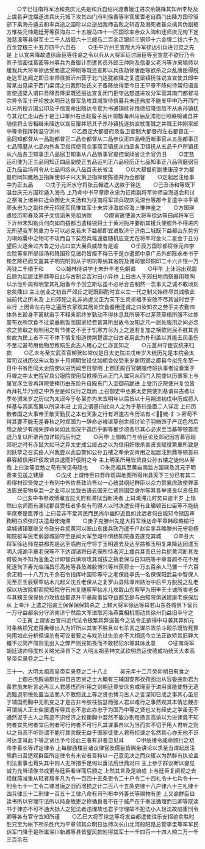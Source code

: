 <!-- { "loadSidebar": true } -->
　　○辛巳征南将军汤和克庆元先是和兵自绍兴渡曹娥江进次余姚降其知州李枢及上虞县尹沈煜遂进兵庆元城下攻其四门府判徐善等率官属耆老自西门出降方国珍驱部下乘海舟遁去和率兵追之国珍以众逆战我师击败之斩首及溺死者甚众擒其伪副枢方惟益元帅戴廷芳等获海舟二十五艘马四十一匹国珍率余众入海和还师庆元徇下定海慈溪等县得军士二千人战舰六十三艘马二百余疋银印三铜印十六金牌二钱六千九百余锭粮三十五万四千六百石
　　○壬午沂州王宣叛大将军徐达引兵进讨克之先是  上以宣来降故遣徐唐臣等往谕之令以兵从大将军征讨唐臣等至宣意不欲行乃令其子信密往莒密等州募兵为备御计而遣其员外郎王仲刚及信妻父老冯等诈来犒师以缓我兵大将军徐达受而遣之仲刚等既还宣即以兵夜劫徐唐臣等欲杀之众乱唐臣得脱走达军达闻之即日率师径抵沂州营于北门达犹欲降之复遣梁镇抚往说宣宣使其郎中常某出见梁于西门梁谓之曰我即张氏义子蚤降故得至今日王平章不降何待常归语宣宣使迎梁入谓曰吾降吾降梁既还报达宣复闭门拒守达怒遂进攻分军营其南门都督冯宗异令军士开坝放水明日达督军急攻其城宣待信募兵未还自度不能支甲申乃开西门以元所授沂国公印及子信宣命出降达令宣为书遣镇抚孙惟德招降信信不从杀孙镇抚与其兄仁走山西于是王□睪州右丞赵蛮子莒州周黻海州马骊及沭阳日照赣榆诸县并随信将士皆相继来降达以宣反覆并怒其子杀孙镇抚遂执宣杖而戮之并戮王仲刚常郎中等命指挥韩温守沂州
　　○乙酉定大都督府及各卫官制大都督府左右都督正一品同知都督从一品副都督正二品佥都督从二品参议正四品经历断事官从五品都事正七品照磨从七品内外各卫指挥使司佥事宿卫镇抚从四品各卫镇抚从五品千户所镇抚从六品各卫知事正八品宿卫知事从八品断事官提控案牍省注余官仍旧
　　○定盐运司使为正三品同知正四品副使正五品运判正六品经历正七品知事正八品照磨纲官正九品盐场司令从七品司丞从八品百夫长省注
　　○以大都督府副使康茂才为都督府同知鹰扬卫指挥使郭子兴天策卫指挥使陈德并为佥都督
　　○定起居注给事中为正五品
　　○戊子元沂水守将张云翰遣人送款于徐达
　　○己丑汤和等既下温台庆元方国珍遁入海岛  上乃命中书平章廖永忠为征南副将军帅师自海道会和讨之祭海上诸神曰近命御史大夫汤和为征南将军领兵取庆元温台等郡今复遣中书平章廖永忠为之副往庆元招抚军民惟兹军士未尝涉海兹经海上惟神鉴之
　　○方国瑛遣经历郭春及其子文信诣朱亮祖纳款
　　○庚寅遣使谕大将军徐达等曰闻将军已下沂州未知勒兵何向如向益都当遣精锐将士于黄河扼冲要断其援兵使彼外不得进内无所望我军势重力专可以必克若未下益都即宜进取济宁济南二城既下益都山东势穷力竭如囊中之物可不攻而自下矣然兵难遥度随机应变尤在将军时金火二星会于丑分望后火逐金过齐鲁之分占曰宜大展兵威故有是谕
　　○壬辰方国珍部将徐元帅李佥院等率所部诣汤和降国珍见诸将皆叛不得已于是亦遣郎中承广员外郎陈永奉书于和乞降已而又遣其子明完明则从子明巩等纳其省院及诸司银印铜印二十六并银一万两钱二千缗于和
　　○以翰林侍讲学士朱升年老免朝谒
　　○甲午  上沐浴出观圜丘顾为起居注熊鼎等曰此与古制合否对曰小异也  上曰古人于郊扫地而祭器用匏陶以示俭朴周有明堂其礼始备今予创立斯坛虽不必尽合古制然一念事天之诚不敢顷刻怠矣鼎曰  主上创业之初首严郊丘之祀既斟酌时宜以立一代之制又始终尽其诚敬此诚前代之所未及  上曰郊祀之礼非尚虗文正为天下生灵祈福予安敢不尽其诚时世子从行  上因命左右导之遍历农家观其居处饮食器用还谓之曰汝知农之劳乎夫农勤四体务五榖身不离畎亩手不释耒耜终岁勤动不得休息其所居不过茅茨草榻所服不过练裳布衣所饮食不过菜羹粝饭而国家经费皆其所出故令汝知之凡一居处服用之间必念农之劳取之有制用之有节使之不至于饥寒方尽为上之道若复加之横歛则民不胜其苦矣故为民上者不可不体下情复指道傍荆楚谓之曰古者用此为朴刑盖以其能去风虽伤不至过甚苟用他物恐致殒生此古人用心之仁亦宜知之
　　○元莒州守臣安统来归款
　　○乙未冬至文武百官朝贺如常仪是日太史院进戊申岁大统历先是本院会太常司议进历仪宋以每岁十月朔明堂设仗如朝会仪受来岁新历颁之郡县今拟先冬至一日中书省臣同太史院使以进历闻至日黎明  上御正殿百官朝服侍班执事者设奏案于丹墀之中太史院官具公服院使用盘袱捧历从正门入属官从西门入院使以历置案上与属官序立皆再拜院使捧历由东阶升自殿东门入至御前跪进  上受历讫院使兴复位皆再拜礼毕乃颁之中外至是如仪行之既而  上召御史中丞兼太史院使刘基谓曰古者以季冬颁来岁之历似为太迟今于冬至亦为未宜明年以后皆以十月朔进初戊申历成将入梓基与其属高翼以所录本进  上览之谓基曰此众人之为乎基曰是臣二人详定  上曰历数者国之大事帝王敬天勤民之本也天象之行有迟速古今历法有＜锍-釒＞密苟不得其要不能无差春秋之时郑国为一辞命必裨谌草创世叔讨论子羽脩饰子产润色然后用之故少有阙失辞命尚如此而况于造历乎卿等推步须各尽其心必求至当基等顿首而退乃复以所录再加详较而后刊之
　　○丙申  上御戟门与侍臣论及郊祀因言慕容超郊祀之时有赤鼠大如马之异太史成公绥占之以为信用奸佞杀害贤良赋役繁重所致是则妖孽之召实由人兴我尝以此自警如公孙五楼之辈余安肯用之起居注熊鼎等顿首曰慕容超信用奸佞故贤良退而奸佞附之今  主上明圣所用皆贤良公孙五楼之徒何从至哉  上曰汝等宜勉之苟有所见毋隐也
　　○朱亮祖兵至黄岩南监方国瑛及其兄子明善来见送之建康
　　○戊戌  上谓侍臣曰吾昨观舆地图所得州县天下三分已有其二若得材识贤俊之士布列中外佐吾致治吾以一心统其纲纪群臣以众力赞襄庶政使弊革法彰民安物阜混一之业可以坐致古语云国无仁贤则国空虗尔等其各举贤良以资任用
　　○己亥中书参政傅瓛言应天府有滞狱当断决者  上曰淹滞几时矣曰逾半岁  上惕然曰京师而有滞狱郡县受枉者多矣有司得人以时决遣安得有此瓛顿首曰臣等不能统率庶寮是臣罪也  上曰吾非不爱其民而民尚尔幽抑近且如此远者何由能知今狱囚审鞫明白须依时决遣毋使淹滞
　　○庚子克滕州先是大将军徐达命平章韩政略榆行梁城诸镇寨继又令政分兵扼黄河以断山东援兵政乃遣千户赵实率兵略滕州元守将杨知院驱军民老弱婴城固守至是闻大军至城中惧杨知院遁去遂克其城
　　○辛丑大将军徐达师克益都先是达至临胊元守将丁玉明遁去及达至益都玉明复来降达因遣玉明入城谕平章老保等不下达谓诸将曰老保所恃者河上援兵耳吾已分兵扼黄河断其左臂彼尚不知为釜鱼之计即督兵填坝攻其城拔之执老保与白知院等平章普颜不花不屈死遂徇下寿光临淄昌乐高苑等县及潍胶博兴等州获将士一万五百余人马骡一千六百余疋粮一十八万九千余石令指挥叶国珍等守之老保姓李氏一名保保阳武县中智保人元至正壬辰察罕帖木儿起义沈丘老保从之复罗山县除泽州路治中后平方脱脱之乱老保以功改除枢密院知院守石州复随察罕帖木儿攻取山东察罕为田丰王士诚所害老保与其甥王保保协力攻拔益都遂升平章政事留守益都至是与白知院俱送建康老保保后从  上幸汴  上遣之招谕王保保保保鸩杀之  上敕大将军徐达等曰若山东各城俱下留兵一万守益都余分守济南济宁然后大军进取河洛燕冀相机而动其徐州仍益旧卒守之
　　○壬寅  上谓省台官曰近代法令极繁其弊滋甚今之法令正欲得中毋袭其弊如元时条格烦冗吏得夤缘出入为奸所以其害不胜且以七杀言之谋杀故杀斗殴杀既皆死罪何用如此分析但误杀有可议者要之与戏杀过失杀亦不大相远今立法正欲矫其旧弊大概不过简严简则无出入之弊严则民知畏而不敢轻犯尔等其体此意
　　○征南将军胡廷瑞帅师度杉关略光泽县下之
大明太祖圣神文武钦明启运俊德成功统天大孝高皇帝实录卷之二十七


三十一、大明太祖高皇帝实录卷之二十八上
　　吴元年十二月癸卯朔日有食之
　　上御白虎殿谕群臣曰自古忠贤之士大概有三辅国安邦孜孜图治从容委曲劝君为善君虽未听言必再三人君感悟而听用之则朝廷尊安庶务咸理至于进用贤能使野无遗逸黜退邪佞处置当法而人不敢怨此上等之贤也博习古人之言深知已成之事其心虽忠于辅国而胸中无机变之才是古非今胶柱鼓瑟而强人君以难行之事然观其本情忠鲠亦可谓端人正士矣屡遭斥辱其志不怠此亦忠于为国乃中等之贤也又有经史之学虽无不通然泥于古人之陈迹不识经济之权衡胸中混然不能办别每扬言高谕以为进谏竟不知何者宜先何者宜后何者可行何者不可行凡其谋事自以为当而实不切于用人君听之则以之自高不听则谓不能行其言既无益于国家徒使人君有拒谏之名然其心亦无他不识时达变耳此下等之贤也予今论此三者有识者自见耳
　　○甲辰律令成命颁行之初命李善长等详定律令  上每御西楼召诸议律官及儒臣皆赐坐讲论以求至当谓起居注熊鼎曰吾适观群臣所定律令有未安者吾特以一己意见决之而众辄以为然鲜有执论盖刑法重事也苟失其中则人无所措手足何以垂法后世鼎对曰  主上参于群议断以睿见诚为允当请俟书成更与廷臣看详而后颁之  上然其言及是始成  上与廷臣复阅视之去烦就简减重从轻者居多凡为令一百四十五条吏令二十户令二十四礼令十七兵令十一刑令七十一工令二律准唐之旧而增损之计二百八十五条吏律十八户律六十三礼律十四兵律三十二刑律一百五十工律八命有司刊布中外善长等赐物有差  上又谕群臣曰读书所以穷理守法所以持身故吏之称循良者不在于威严在于奉法循理而已卿等既读书于律亦不可不通大抵人之犯法者违理故也君子守理故不犯法小人轻法故陷重刑令卿等各有官守宜知所谨
　　○乙巳大将军徐达等将发益都遣使往乐安招谕俞胜时胜兄宝为帐下所杀胜代为平章领其众明日达师次长山北河般阳路总管李圭等率军民诣军门降于是所属淄川新城等县皆望风款附得其军士一千四百一十四人粮二万一千三百余石
